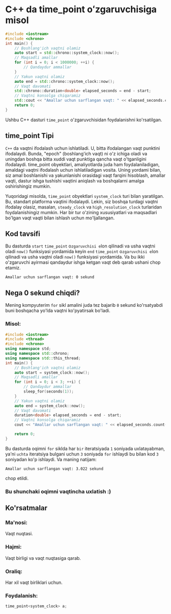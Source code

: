 # C++ da time_point oʻzgaruvchisiga misol
```cpp
#include <iostream>
#include <chrono>
int main() {
    // Boshlang'ich vaqtni olamiz
    auto start = std::chrono::system_clock::now();
    // Maqsadli amallar
    for (int i = 0; i < 1000000; ++i) {
        // Qandaydur ammallar
    }
    // Yakun vaqtni olamiz
    auto end = std::chrono::system_clock::now();
    // Vaqt davomati
    std::chrono::duration<double> elapsed_seconds = end - start;
    // Vaqtni konsolga chiqaramiz
    std::cout << "Amallar uchun sarflangan vaqt: " << elapsed_seconds.count() << " sekund" << std::endl;
    return 0;
}
```
Ushbu C++ dasturi `time_point` o'zgaruvchisidan foydalanishni ko'rsatilgan.
## time_point Tipi
`C++` da vaqtni ifodalash uchun ishlatiladi. 
U, bitta ifodalangan vaqt punktini ifodalaydi. 
Bunda, "epoch" (boshlang'ich vaqt) ni o'z ichiga oladi va uningdan boshqa bitta xuddi vaqt punktiga qancha vaqt o'tganligini ifodalaydi.
time_point obyektlari, amaliyotlarda juda ham foydalaniladigan, amaldagi vaqtni ifodalash uchun ishlatiladigan vosita. Uning yordami bilan, siz amal boshlanishi va yakunlanishi orasidagi vaqt farqini hisoblash, amallar vaqti, dastur ishga tushishi vaqtini aniqlash va boshqalarni amalga oshirishingiz mumkin.

Yuqoridagi misolda, `time_point` obyektlari `system_clock` turi bilan yaratilgan. Bu, standart platforma vaqtini ifodalaydi. 
Lekin, siz boshqa turdagi vaqtni ifodalay olasiz, masalan, `steady_clock` va `high_resolution_clock` turlaridan foydalanishingiz mumkin. Har bir tur o'zining xususiyatlari va maqsadlari bo'lgan vaqt vaqti bilan ishlash uchun mo'ljallangan.
## Kod tavsifi
Bu dasturda `start` `time_point` o`zgaruvchisi e`lon qilinadi va usha vaqtni oladi `now()` funksiyasi yordamida 
keyin `end` `time_point` o`zgaruvchisi e`lon qilinadi va usha vaqtni oladi `now()` funksiyasi yordamida. Va bu ikki o'zgaruvchi ayirmasi qandaydur ishga ketgan vaqt deb qarab ushani chop etamiz.
```console
Amallar uchun sarflangan vaqt: 0 sekund
```
## Nega 0 sekund chiqdi?
Mening kompyuterim `for` sikl amalini juda tez bajarib `0` sekund ko'rsatyabdi buni boshqacha yo'lda vaqtni ko'pyatirsak bo'ladi. 
### Misol:
```cpp
#include <iostream>
#include <thread>
#include <chrono>
using namespace std;
using namespace std::chrono;
using namespace std::this_thread;
int main() {
    // Boshlang'ich vaqtni olamiz
    auto start = system_clock::now();
    // Maqsadli amallar
    for (int i = 0; i < 3; ++i) {
        // Qandaydur ammallar
        sleep_for(seconds(1));
    }
    // Yakun vaqtni olamiz
    auto end = system_clock::now();
    // Vaqt davomati
    duration<double> elapsed_seconds = end - start;
    // Vaqtni konsolga chiqaramiz
    cout << "Amallar uchun sarflangan vaqt: " << elapsed_seconds.count() << " sekund" << endl;

    return 0;
}
```
Bu dasturda oqimni `for` siklda har `bir` iteratsiyada `1` soniyada uxlatayabman, 
ya'ni `uchta` iteratsiya bulgani uchun `3` soniyada `for` ishlaydi bu bilan kod `3` soniyadan ko'p ishlaydi. Va maning natijam:
```console
Amallar uchun sarflangan vaqt: 3.022 sekund
```
chop etildi.
### Bu shunchaki oqimni vaqtincha uxlatish :)
## Ko'rsatmalar
### Ma'nosi:
Vaqt nuqtasi.
### Hajmi:
Vaqt birligi va vaqt nuqtasiga qarab.
### Oraliq:
Har xil vaqt birliklari uchun.
### Foydalanish:
```cpp
time_point<system_clock> a;
```
